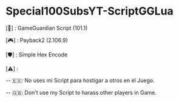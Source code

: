 # Special100SubsYT-ScriptGGLua
[🔰] : GameGuardian Script (101.1)
 
[🎮] : Payback2 (2.106.9)
 
[🛡️] : Simple Hex Encode
 
[⚠️] :
 
 
-- 🇪🇸: No uses mi Script para hostigar a otros en el Juego.
 
-- 🇬🇧: Don't use my Script to harass other players in Game.
 
